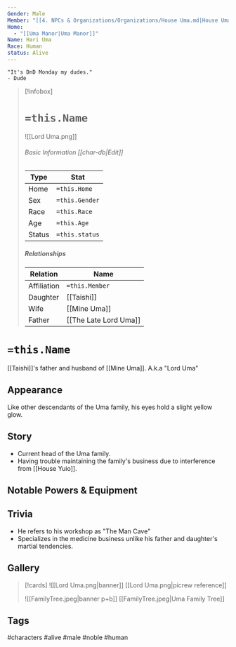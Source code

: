 ```yaml
---
Gender: Male
Member: "[[4. NPCs & Organizations/Organizations/House Uma.md|House Uma]]"
Home:
  - "[[Uma Manor|Uma Manor]]"
Name: Hari Uma
Race: Human
status: Alive
---
```

	"It's DnD Monday my dudes." 
	- Dude

> [!infobox]
> # `=this.Name`
> ![[Lord Uma.png]]
> ###### Basic Information [[char-db|Edit]]
> | Type | Stat |
> | ---- | ---- |
> | Home | `=this.Home` |
> | Sex | `=this.Gender` |
> | Race | `=this.Race` |
> | Age | `=this.Age` |
> | Status | `=this.status` |
> ##### Relationships
> | Relation | Name |
> | ---- | ---- |
> | Affiliation | `=this.Member` |
> | Daughter | [[Taishi]] |
> |Wife|[[Mine Uma]]|
> |Father|[[The Late Lord Uma]]|

# `=this.Name`
[[Taishi]]'s father and husband of [[Mine Uma]].
A.k.a "Lord Uma"
## Appearance
Like other descendants of the Uma family, his eyes hold a slight yellow glow.
## Story
- Current head of the Uma family.
- Having trouble maintaining the family's business due to interference from [[House Yuio]].
## Notable Powers & Equipment
## Trivia
- He refers to his workshop as "The Man Cave"
- Specializes in the medicine business unlike his father and daughter's martial tendencies.
## Gallery
>[!cards]
>![[Lord Uma.png|banner]]
>[[Lord Uma.png|picrew reference]]
>
>![[FamilyTree.jpeg|banner p+b]]
>[[FamilyTree.jpeg|Uma Family Tree]]
>

## Tags
#characters #alive #male #noble #human